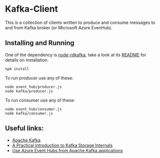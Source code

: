 # Kafka-Client

This is a collection of clients written to produce and consume messages to and from Kafka broker (or Microsoft Azure EvenHub).

## Installing and Running

One of the dependency is [node-rdkafka](https://github.com/Blizzard/node-rdkafka), take a look at its [README](https://github.com/Blizzard/node-rdkafka/blob/master/README.md) for details on installation.

```
npm install
```

To run producer use any of these:
```
node event_hub/producer.js
node kafka/producer.js
```

To run consumer use any of these:
```
node event_hub/consumer.js
node kafka/consumer.js
```


## Useful links:

* [Apache Kafka](https://kafka.apache.org/)
* [A Practical Introduction to Kafka Storage Internals](https://medium.com/@durgaswaroop/a-practical-introduction-to-kafka-storage-internals-d5b544f6925f)
* [Use Azure Event Hubs from Apache Kafka applications](https://docs.microsoft.com/en-us/azure/event-hubs/event-hubs-for-kafka-ecosystem-overview)